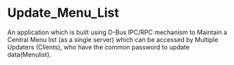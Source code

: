 # Update_Menu_List
An application which is built using D-Bus IPC/RPC mechanism to Maintain a Central Menu list (as a single server) which can be accessed by Multiple Updaters (Clients), who have the common password to update data(Menulist).
